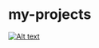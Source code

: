 # my-projects
[![Alt text](https://img.youtube.com/vi/VID/0.jpg)](https:https://youtu.be/o05B79duK6I)
